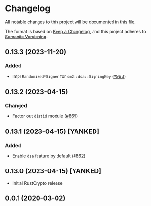 # Changelog
All notable changes to this project will be documented in this file.

The format is based on [Keep a Changelog](https://keepachangelog.com/en/1.0.0/),
and this project adheres to [Semantic Versioning](https://semver.org/spec/v2.0.0.html).

## 0.13.3 (2023-11-20)
### Added
- Impl `Randomized*Signer` for `sm2::dsa::SigningKey` ([#993])

[#993]: https://github.com/RustCrypto/elliptic-curves/pull/993

## 0.13.2 (2023-04-15)
### Changed
- Factor out `distid` module ([#865])

[#865]: https://github.com/RustCrypto/elliptic-curves/pull/865

## 0.13.1 (2023-04-15) [YANKED]
### Added
- Enable `dsa` feature by default ([#862])

[#862]: https://github.com/RustCrypto/elliptic-curves/pull/862

## 0.13.0 (2023-04-15) [YANKED]
- Initial RustCrypto release

## 0.0.1 (2020-03-02)
